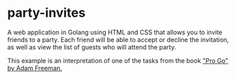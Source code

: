 # party-invites
A web application in Golang using HTML and CSS that allows you to invite friends to a party. Each friend will be able to accept or decline the invitation, as well as view the list of guests who will attend the party.

This example is an interpretation of one of the tasks from the book ["Pro Go" by Adam Freeman.](https://www.amazon.com/Pro-Go-Complete-Programming-Efficient/dp/1484273540)
